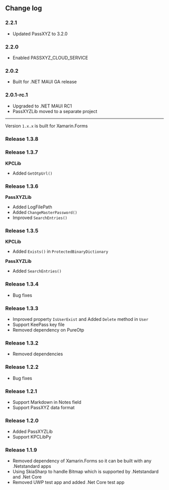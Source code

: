 ## Change log

### 2.2.1
- Updated PassXYZ to 3.2.0

### 2.2.0
- Enabled PASSXYZ_CLOUD_SERVICE

### 2.0.2
- Built for .NET MAUI GA release

### 2.0.1-rc.1
- Upgraded to .NET MAUI RC1
- PassXYZLib moved to a separate project

---
Version `1.x.x` is built for Xamarin.Forms
### Release 1.3.8

### Release 1.3.7
**KPCLib**
 - Added `GetOtpUrl()`

### Release 1.3.6
**PassXYZLib**
 - Added LogFilePath
 - Added `ChangeMasterPassword()`
 - Improved `SearchEntries()`

### Release 1.3.5
**KPCLib**
 - Added `Exists()` in `ProtectedBinaryDictionary`

**PassXYZLib**
 - Added `SearchEntries()`

### Release 1.3.4
 - Bug fixes

### Release 1.3.3
 - Improved property `IsUserExist` and Added `Delete` method in `User`
 - Support KeePass key file
 - Removed dependency on PureOtp

### Release 1.3.2
 - Removed dependencies

### Release 1.2.2
 - Bug fixes

### Release 1.2.1
 - Support Markdown in Notes field
 - Support PassXYZ data format

### Release 1.2.0
 - Added PassXYZLib
 - Support KPCLibPy

### Release 1.1.9
 - Removed dependency of Xamarin.Forms so it can be built with any .Netstandard apps
 - Using SkiaSharp to handle Bitmap which is supported by .Netstandard and .Net Core
 - Removed UWP test app and added .Net Core test app